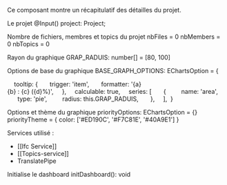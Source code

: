 Ce composant montre un récapitulatif des détailles du projet.


Le projet
@Input() project: Project;

Nombre de fichiers, membres et topics du projet
nbFiles = 0
nbMembers = 0
nbTopics = 0

Rayon du graphique
GRAP_RADUIS: number[] = [80, 100]

Options de base du graphique
BASE_GRAPH_OPTIONS: EChartsOption = {

    tooltip: {
      trigger: 'item',
      formatter: '{a} <br/>{b} : {c} ({d}%)',
    },
    calculable: true,
    series: [
      {
        name: 'area',
        type: 'pie',
        radius: this.GRAP_RADUIS,
      },
    ],
 }

Options et thème du graphique
priorityOptions: EChartsOption = {}
priorityTheme = { color: ['#ED190C', '#F7C81E', '#40A9E1'] }

Services utilisé :
- [[Ifc Service]]
- [[Topics-service]]
- TranslatePipe


Initialise le dashboard
initDashboard(): void